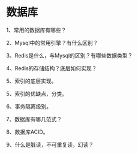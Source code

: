 # 数据库

1、常用的数据库有哪些？

2、Mysql中的常用引擎？有什么区别？

3、Redis是什么，与Mysql的区别？有哪些数据类型？

4、Redis的存储结构？底层如何实现？

5、索引的底层实现。

5、索引的优缺点，分类。

6、事务隔离级别。

7、数据库有哪几范式？

8、数据库ACID。

9、什么是脏读，不可重复读，幻读？